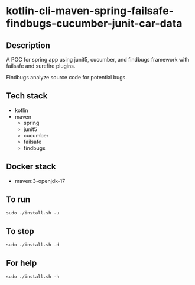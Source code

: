 # kotlin-cli-maven-spring-failsafe-findbugs-cucumber-junit-car-data

## Description
A POC for spring app using junit5, cucumber,
and findbugs framework with failsafe
and surefire plugins.

Findbugs analyze source code for potential bugs.

## Tech stack
- kotlin
- maven
  - spring
  - junit5
  - cucumber
  - failsafe
  - findbugs

## Docker stack
- maven:3-openjdk-17

## To run
`sudo ./install.sh -u`

## To stop
`sudo ./install.sh -d`

## For help
`sudo ./install.sh -h`
